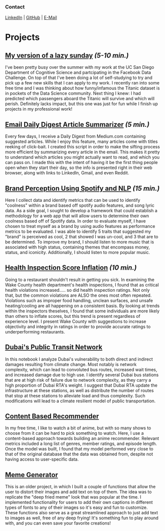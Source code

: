 ### Contact
[LinkedIn](https://www.linkedin.com/in/david-lopez-794790199/) | [GitHub](https://github.com/sourwurm?tab=repositories) | [E-Mail](mailto:david.eric.lopez@gmail.com)
# Projects
## [My version of a lazy sunday](https://github.com/sourwurm/MandatoryTitanic/blob/master/mandatory_titanic.ipynb) *(5-10 min.)*
I've been pretty busy over the summer with my work at the UC San Diego Department of Cognitive Science and partcipating in the Facebook Data Challenge. On top of that I've been doing a lot of self-studying to try and pick up a few new skills that I can apply to my work. I recently ran into some free time and I was thinking about how funny/infamous the Titanic dataset is in pockets of the Data Science community. Next thing I knew: I had predicted which passengers aboard the Titanic will survive and which will perish. Definitely lacks impact, but this one was just for fun while I finish up projects in my professional work!

## [Email Daily Digest Article Summarizer](https://github.com/sourwurm/EmailDigestSummarizer) *(5 min.)*
Every few days, I receive a Daily Digest from Medium.com containing suggested articles. While I enjoy this feature, many articles come with titles reeking of click-bait.
I created this script in order to make the sifting process more efficient by summarizing every article in the email. This makes it pretty to understand which articles you might actually want to read, and which you can pass on. I made this with the intent of having it be the first thing people open when they start their day, so the info is presented right in their web browser, along with links to LinkedIn, Gmail, and even Reddit. 

## [Brand Perception Using Spotify and NLP](/BrandCoolness.md) *(15 min.)*
Here I collect data and identify metrics that can be used to identify "coolness" within a brand based off spotify audio features, and song lyric data. As a side goal, I sought to develop a framework that could establish a methodology for a web app that will allow users to determine their own coolness based off of Spotify data. In order to evaluate myself, I have chosen to treat myself as a brand by using audio features as performance metrics to be evaluated. I was able to identify 5 traits that suggested my "brand" is perceived as cool, 2 that showed I was un-cool, and 3 that are to be determined. To improve my brand, I should listen to more music that is associated with high status, containing themes that encompass money, status, and iconicity. Additionally, I should listen to more popular music.

## [Health Inspection Score Inflation](/HealthInspections.md) *(10 min.)*
Going to a restaurant shouldn't result in getting you sick. In examining the Wake County health department's health inspections, I found that as critical health violations increased..... so did health inspection ratings. Not only that, but the common violations are ALSO the ones most often repeated. Violations such as improper food handling, unclean surfaces, and unsafe heating/cooling are all happening on a consistent basis. By looking at trends within the inspectors theselves, I found that some individuals are more likely than others to inflate scores, but this trend is present regardless of experience level. I present Wake County with suggestions to increase objectivity and integrity in ratings in order to provide accurate ratings to underperforming restaurants.

## [Dubai's Public Transit Network](https://github.com/sourwurm/sourwurm.github.io/tree/master/Dubai-Public-Transit-Network-master)
In this notebook I analyze Dubai's vulnerability to both direct and indirect damages resulting from climate change. Most notably is network complexity, which can lead to convoluted bus routes, increased wait times, and increased damage due to high use. I identify several Dubai bus stations that are at high risk of failure due to network complexity, as they carry a high proportion of Dubai RTA's weight. I suggest that Dubai RTA update the infrastructure at these stations, as well as distribute the number of routes that stop at these stations to alleviate load and thus complexity. Such modifications will lead to a climate resilient model of public transportation. 

## [Content Based Recommender](https://github.com/sourwurm/sourwurm.github.io/tree/master/Content_Based_Recommender-master)
In my free time, I like to watch a bit of anime, but with so many shows to choose from it can be hard to pick something to watch. Here, I use a content-based approach towards building an anime recommender. Relevant metrics included a long list of genres, member ratings, and episode length. Once the model was built, I found that my model performed very close to that of the original database that the data was obtained from, despite not having access to user-specific data. 

## [Meme Generator](https://github.com/sourwurm/Meme-Generator)
This is an older project, in which I built a couple of functions that allow the user to distort their images and add text on top of them. The idea was to replicate
the "deep fried meme" look that was popular at the time. I implemented functionality for users to add their own captions in different types of fonts to any of their images so
it's easy and fun to customize. These functions also serve as a great streamlined approach to just add text to images as well, free of any deep frying! It's something fun to play around with, and you can even save your favorite creations!
